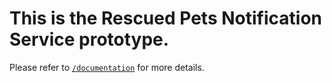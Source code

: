 # This is the Rescued Pets Notification Service prototype.

Please refer to [`/documentation`](/documentation) for more details.
